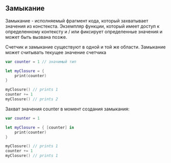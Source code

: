 ## Замыкание

Замыкание - исполняемый фрагмент кода, который захватывает значения из констекста. Экземпляр функции, который имеет доступ к определенному контексту и / или фиксирует определенные значения и может быть вызвана позже.

Счетчик и замыкание существуют в одной и той же области. Замыкание может считывать текущее значение счетчика

```swift
var counter = 1 // значимый тип

let myClosure = {
    print(counter)
}

myClosure() // prints 1
counter += 1
myClosure() // prints 2
```

Захват значения counter в момент создания замыкания:

```swift
var counter = 1

let myClosure = { [counter] in
    print(counter)
}

myClosure() // prints 1
counter += 1
myClosure() // prints 1
```
